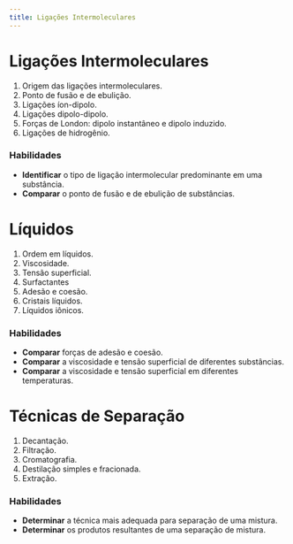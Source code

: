 ```yaml
---
title: Ligações Intermoleculares
---
```


# Ligações Intermoleculares

1. Origem das ligações intermoleculares.
2. Ponto de fusão e de ebulição.
3. Ligações íon-dipolo.
4. Ligações dipolo-dipolo.
5. Forças de London: dipolo instantâneo e dipolo induzido.
6. Ligações de hidrogênio.

### Habilidades

- **Identificar** o tipo de ligação intermolecular predominante em uma substância.
- **Comparar** o ponto de fusão e de ebulição de substâncias.

# Líquidos

1. Ordem em líquidos.
2. Viscosidade.
3. Tensão superficial.
4. Surfactantes
5. Adesão e coesão.
6. Cristais líquidos.
7. Líquidos iônicos.

### Habilidades

- **Comparar** forças de adesão e coesão.
- **Comparar** a viscosidade e tensão superficial de diferentes substâncias.
- **Comparar** a viscosidade e tensão superficial em diferentes temperaturas.

# Técnicas de Separação

1. Decantação.
2. Filtração.
3. Cromatografia.
4. Destilação simples e fracionada.
5. Extração.

### Habilidades

- **Determinar** a técnica mais adequada para separação de uma mistura.
- **Determinar** os produtos resultantes de uma separação de mistura. 
